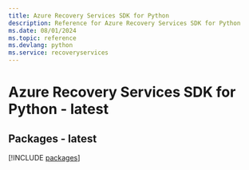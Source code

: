 ```yaml
---
title: Azure Recovery Services SDK for Python
description: Reference for Azure Recovery Services SDK for Python
ms.date: 08/01/2024
ms.topic: reference
ms.devlang: python
ms.service: recoveryservices
---
```

# Azure Recovery Services SDK for Python - latest
## Packages - latest
[!INCLUDE [packages](recovery-services-index.md)]